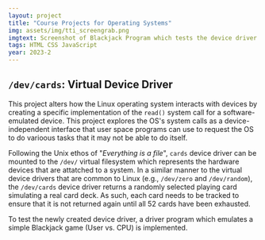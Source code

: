 ```yaml
---
layout: project
title: "Course Projects for Operating Systems"
img: assets/img/tti_screengrab.png
imgtext: Screenshot of Blackjack Program which tests the device driver
tags: HTML CSS JavaScript
year: 2023-2
---
```



## `/dev/cards`: Virtual Device Driver
This project alters how the Linux operating system interacts with devices by creating a specific implementation of the `read()` system call for a software-emulated device. This project explores the OS's system calls as a device-independent interface that user space programs can use to request the OS to do varioous tasks that it may not be able to do itself.

Following the Unix ethos of "*Everything is a file*", `cards` device driver can be mounted to the `/dev/` virtual filesystem which represents the hardware devices that are attatched to a system. In a similar manner to the virtual device drivers that are common to Linux (e.g., `/dev/zero` and `/dev/random`), the `/dev/cards` device driver returns a randomly selected playing card simulating a real card deck. As such, each card needs to be tracked to ensure that it is not returned again until all 52 cards have been exhausted.

To test the newly created device driver, a driver program which emulates a simple Blackjack game (User vs. CPU) is implemented.

